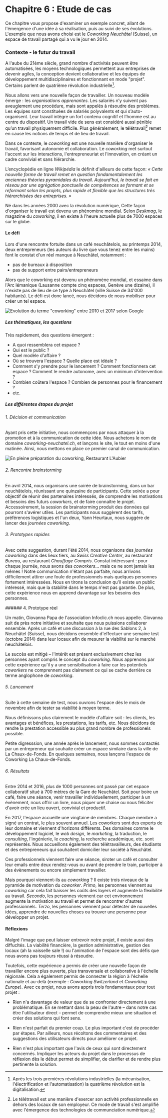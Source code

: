 # Chapitre 6 : Etude de cas	

Ce chapitre vous propose d'examiner un exemple concret, allant de l'émergence d'une idée à sa réalisation, puis au suivi de ses évolutions. L'exemple que nous avons choisi est le *Coworking Neuchâtel* (Suisse), un espace de travail partagé qui a vu le jour en 2014.

### Contexte - le futur du travail 

A l'aube du 21ème siècle, grand nombre d'activités peuvent être automatisées, les moyens technologiques permettent aux entreprises de devenir agiles, la conception devient collaborative et les équipes de développement multidisciplinaires et fonctionnant en mode "projet". Certains parlent de quatrième révolution industrielle[^industrielle]. 

[^industrielle]: Après les trois premières révolutions industrielles (la mécanisation, l'électrification et l'automatisation) la quatrième révolution est la digitalisation. 

Nous allons vers une nouvelle façon de travailler. Un nouveau modèle émerge : les *organisations apprenantes*. Les salariés n’y suivent pas aveuglement une procédure, mais sont appelés à résoudre des problèmes. Les équipes sont constituées de salariés polyvalents et qui s’auto-organisent. Leur travail intègre un fort contenu cognitif et l’homme est au centre du dispositif. Un travail vide de sens est considéré aussi pénible qu’un travail physiquement difficile. Plus généralement, le télétravail[^télétravail] remet en cause les notions de temps et de lieu de travail.

[^télétravail]: Le télétravail est une manière d'exercer son activité professionnelle en dehors des locaux de son employeur. Ce mode de travail s'est amplifié avec l'émergence des technologies de communciation numérique. 

Dans ce contexte, le *coworking* est une nouvelle manière d'organiser le travail, favorisant autonomie et collaboration. Le *coworking* met surtout l'accent sur les interactions, l'entrepreneuriat et l'innovation, en créant un cadre convivial et sans hiérarchie.

L’encyclopédie en ligne *Wikipédia* le définit d'ailleurs de cette façon: *« Cette nouvelle forme de travail remet en question fondamentalement les anciennes théories pyramidales du travail. Aujourd’hui, le travail se fait en réseau par une agrégation ponctuelle de compétences se formant et se reformant selon les projets, plus rapide et flexible que les structures très hiérarchisées des entreprises. »* 

Né dans les années 2000 avec la révolution numérique, Cette façon d'organiser le travail est devenu un phénomène mondial. Selon *Deskmag*, le magazine du *coworking*, il en existe à l'heure actuelle plus de 7000 espaces sur le globe. 

#### Le défi  

Lors d'une rencontre fortuite dans un café neuchâtelois, au printemps 2014, deux entrepreneurs (les auteurs du livre que vous tenez entre les mains) font le constat d'un réel manque à Neuchâtel, notamment :

- pas de bureaux à disposition
- pas de support entre pairs/entrepreneurs

Alors que le coworking est devenu un phénomène mondial, et essaime dans l'Arc lémanique (Lausanne compte cinq espaces, Genève une dizaine), il n'existe pas de lieu de ce type à Neuchâtel (ville Suisse de 34'000 habitants). Le défi est donc lancé, nous décidons de nous mobiliser pour créer un tel espace.

![Evolution du terme "coworking" entre 2010 et 2017 selon Google](../contents/img/tendance-coworking.png)


##### Les thématiques, les questions

Très rapidement, des questions émergent : 

- A quoi ressemblera cet espace ? 
- Qui est le public ? 
- Quel modèle d'affaire ? 
- Où se trouvera l'espace ? Quelle place est idéale ? 
- Comment s'y prendre pour le lancement ? Comment fonctionnera cet espace ? Comment le rendre autonome, avec un minimum d'intervention ? 
- Combien coûtera l'espace ? Combien de personnes pour le financement ?  
- etc.



##### Les différentes étapes du projet  

###### 1. Décision et communication

Ayant pris cette initiative, nous commençons par nous attaquer à la promotion et à la communication de cette idée. Nous achetons le nom de domaine *coworking-neuchatel.ch*, et lançons le site, le tout en moins d'une matinée. Ainsi, nous mettons en place ce premier canal de communication.

![En pleine préparation du coworking, Restaurant L'Aubier](../contents/img/Fondateurs_coworking.png)

###### 2. Rencontre *brainstorming*

En avril 2014, nous organisons une soirée de brainstorming, dans un bar neuchâtelois, réunissant une quinzaine de participants. Cette soirée a pour objectif de réunir des partenaires intéressés, de comprendre les motivations et besoins des futurs *coworkers*, et de faire connaître le projet. Accessoirement, la session de brainstorming produit des données qui pourront s'avérer utiles. Les participants nous suggèrent des tarifs, préférences logistiques et l'un deux, Yann Heurtaux, nous suggère de lancer des *journées coworking*.

###### 3. Prototypes rapides

Avec cette suggestion, durant l'été 2014, nous organisons des *journées coworking* dans des lieux tiers, au *Swiss Creative Center*, au restaurant *Bureau*, au restaurant *Chauffage Compris*. Constat intéressant : pour chaque journée, nous avons des *coworkers*... mais ce ne sont jamais les mêmes ! Notre communication n'étant pas parfaite, nous arrivons difficilement attirer une foule de professionnels mais quelques personnes fortement intéressées. Nous en tirons la conclusion qu'il existe un public intéressé, mais que la stabilité dans le temps n'est pas garantie. De plus, cette expérience nous en apprend davantage sur les besoins des personnes. 

###### 4. Prototype réel

Un matin, Giovanna Papa de l'association Infoclic.ch nous appelle. Giovanna suit de près notre initiative et souhaite que nous puissions collaborer ensemble. Après un café et une discussion à la rue des Sablons 2, à Neuchâtel (Suisse), nous décidons ensemble d'effectuer une semaine test (octobre 2014) dans leur locaux afin de mesurer la viabilité sur le marché neuchâtelois. 

Le succès est mitigé – l'intérêt est présent exclusivement chez les personnes ayant compris le concept du *coworking*. Nous apprenons par cette expérience qu'il y a une sensibilisation à faire car les potentiels *coworkers* ne comprennent pas clairement ce qui se cache derrière ce terme anglophone de *coworking*.


###### 5. Lancement

Suite à cette semaine de test, nous ouvrons l'espace dès le mois de novembre afin de tester sa viabilité à moyen terme. 

Nous définissons plus clairement le modèle d'affaire soit : les clients, les avantages et bénéfices, les prestations, les tarifs, etc. Nous décidons de rendre la prestation accessible au plus grand nombre de professionels possible. 

Petite digresssion, une année après le lancement, nous sommes contactés par un entrepreneur qui souhaite créer un espace similaire dans la ville de La Chaux-de-Fonds. En quelques semaines, nous lançons l'espace de Coworking La Chaux-de-Fonds. 

###### 6. Résultats

Entre 2014 et 2016, plus de 1000 personnes ont passé par cet espace collaboratif situé à 700 mètres de la Gare de Neuchâtel. Soit pour boire un café, faire une séance, venir travailler individuellement, participer à un évènement, nous offrir un livre, nous piquer une chaise ou nous féliciter d'avoir crée un lieu ouvert, convivial et productif. 

En 2017, l'espace accueille une vingtaine de membres. Chaque membre a signé un contrat, le plus souvent annuel. Les coworkers sont des experts de leur domaine et viennent d'horizons différents. Des domaines comme le développement logiciel, le *web design*, le *marketing*, la traduction, le *consulting*, l'ingénierie, le *coaching*, la recherche académique, etc. sont représentés. Nous accueillons également des télétravailleurs, des étudiants et des entrepreneurs qui souhaitent domicilier leur société à Neuchâtel. 

Ces professionnels viennent faire une séance, siroter un café et consulter leur emails entre deux rendez-vous ou avant de prendre le train, participer à des évènements ou encore simplement travailler. 	

Mais pourquoi viennent-ils au *coworking* ? Il existe trois niveaux de la pyramide de motivation du *coworker*. *Primo*, les personnes viennent au *coworking* car cela fait baisser les coûts des loyers et augmente la flexibilité au travail. *Secondo*, les personnes viennent car cet environnement augmente la motivation au travail et permet de rencontrer d'autres professionnels. *Terzo*, les personnes viennent pour détecter de nouvelles idées, apprendre de nouvelles choses ou trouver une personne pour développer un projet. 



#### Réflexions

Malgré l'image que peut laisser entrevoir notre projet, il existe aussi des diffucltés. La viabilité financière, la gestion administrative, gestion des locaux (ah la vaisselle sale !) ou l'animation de l'espace sont des défis que nous avons pas toujours réussi à résoudre.

Toutefois, cette expérience a permis de créer une nouvelle façon de travailler encore plus ouverte, plus transversale et collaborative à l'échelle régionale. Cela a également permis de connecter la région à l'échelle nationale et au-delà (exemple : *Coworking Switzerland* et *Coworking Europe*). Avec ce projet, nous avons appris trois fondamentaux pour tout projet : 

- Rien n'a davantage de valeur que de se confronter directement à une problématique. En se mettant dans la peau de l'autre – dans notre cas être l'utilisateur direct – permet de comprendre mieux une situation et créer des solutions qui font sens. 

- Rien n'est parfait du premier coup. Le plus important c'est de procéder par étapes. Par ailleurs, nous récoltons des commentaires et des suggestions des utilisateurs directs pour améliorer ce projet. 

- Rien n'est plus important que l'avis de ceux qui sont directement concernés. Impliquer les acteurs du projet dans le processus de réflexion dès le début permet de simplifier, de clarifier et de rendre plus pertinente la solution.

 


